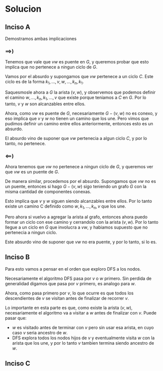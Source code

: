 # Solucion

## Inciso A
Demostramos ambas implicaciones

### $\implies$)
Tenemos que vale que $vw$ es puente en $G$, y queremos probar que esto implica que no pertenece a ningun ciclo de $G$.

Vamos por el absurdo y supongamos que $vw$ pertenece a un ciclo $C$. Este ciclo es de la forma $k_1,...,v,w,...,k_n,k_1$.

Saquesmosle ahora a $G$ la arista $(v,w)$, y observemos que podemos definir el camino $w,...,k_n,k_1,...,v$ que existe porque teniamos a $C$ en $G$. Por lo tanto, $v$ y $w$ son alcanzables entre ellos.

Ahora, como $vw$ es puente de $G$, necesariamente $G - (v,w)$ no es conexo, y eso implica que $v$ y $w$ no tienen un camino que los une. Pero vimos que pudimos definir un camino entre ellos anteriormente, entonces esto es un absurdo. 

El absurdo vino de suponer que $vw$ pertenecia a algun ciclo $C$, y por lo tanto, no pertenece.

### $\impliedby$)

Ahora tenemos que $vw$ no pertenece a ningun ciclo de $G$, y queremos ver que $vw$ es un puente de $G$.

De manera similar, procedemos por el absurdo. Supongamos que $vw$ no es un puente, entonces si hago $G - (v,w)$ sigo teniendo un grafo $G$ con la misma cantidad de componentes conexas. 

Esto implica que $v$ y $w$ siguen siendo alcanzables entre ellos. Por lo tanto existe un camino C definido como $w,k_1,...,k_n,v$ que los une. 

Pero ahora si vuelvo a agregar la arista al grafo, entonces ahora puedo formar un ciclo con ese camino y cerrandolo con la arista $(v,w)$. Por lo tanto llegue a un ciclo en $G$ que involucra a $vw$, y habiamos supuesto que no pertenecia a ningun ciclo.

Este absurdo vino de suponer que $vw$ no era puente, y por lo tanto, si lo es.


## Inciso B
Para esto vamos a pensar en el orden que exploro DFS a los nodos. 

Necesariamente el algoritmo DFS pasa por $v$ o $w$ primero. Sin perdida de generalidad digamos que pasa por $v$ primero, es analogo para $w$.

Ahora, como pasa primero por $v$, lo que ocurre es que todos los descendientes de $v$ se visitan antes de finalizar de recorrer $v$. 

Lo importante en esta parte es que, como existe la arista $(v,w)$, necesariamente el algoritmo va a visitar a $w$ antes de finalizar con $v$. Puede pasar que:
- $w$ es visitado antes de terminar con $v$ pero sin usar esa arista, en cuyo caso $v$ seria ancestro de $w$.
- DFS explora todos los nodos hijos de $v$ y eventualmente visita $w$ con la arista que los une, y por lo tanto $v$ tambien termina siendo ancestro de $w$.

## Inciso C
